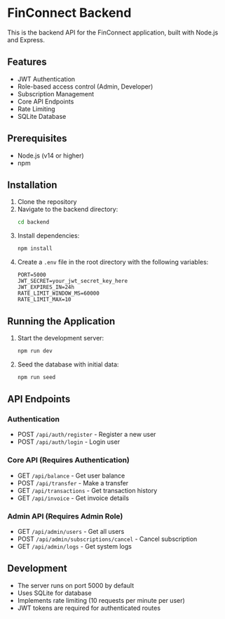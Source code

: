 # FinConnect Backend

This is the backend API for the FinConnect application, built with Node.js and Express.

## Features

- JWT Authentication
- Role-based access control (Admin, Developer)
- Subscription Management
- Core API Endpoints
- Rate Limiting
- SQLite Database

## Prerequisites

- Node.js (v14 or higher)
- npm

## Installation

1. Clone the repository
2. Navigate to the backend directory:
   ```bash
   cd backend
   ```
3. Install dependencies:
   ```bash
   npm install
   ```
4. Create a `.env` file in the root directory with the following variables:
   ```
   PORT=5000
   JWT_SECRET=your_jwt_secret_key_here
   JWT_EXPIRES_IN=24h
   RATE_LIMIT_WINDOW_MS=60000
   RATE_LIMIT_MAX=10
   ```

## Running the Application

1. Start the development server:
   ```bash
   npm run dev
   ```
2. Seed the database with initial data:
   ```bash
   npm run seed
   ```

## API Endpoints

### Authentication
- POST `/api/auth/register` - Register a new user
- POST `/api/auth/login` - Login user

### Core API (Requires Authentication)
- GET `/api/balance` - Get user balance
- POST `/api/transfer` - Make a transfer
- GET `/api/transactions` - Get transaction history
- GET `/api/invoice` - Get invoice details

### Admin API (Requires Admin Role)
- GET `/api/admin/users` - Get all users
- POST `/api/admin/subscriptions/cancel` - Cancel subscription
- GET `/api/admin/logs` - Get system logs

## Development

- The server runs on port 5000 by default
- Uses SQLite for database
- Implements rate limiting (10 requests per minute per user)
- JWT tokens are required for authenticated routes 